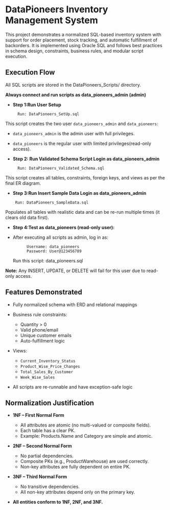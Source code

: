 # DataPioneers Inventory Management System

This project demonstrates a normalized SQL-based inventory system with support for order placement, stock tracking, and automatic fulfillment of backorders. It is implemented using Oracle SQL and follows best practices in schema design, constraints, business rules, and modular script execution.

## Execution Flow

All SQL scripts are stored in the DataPioneers_Scripts/ directory.


**Always connect and run scripts as data_pioneers_admin (admin)**

- **Step 1:Run User Setup**

        Run: DataPioneers_SetUp.sql

This script creates the two user `data_pioneers_admin` and `data_pioneers`:
- `data_pioneers_admin` is the admin user with full privileges.
- `data_pioneers` is the regular user with limited privileges(read-only access).



- **Step 2: Run Validated Schema Script Login as data_pioneers_admin**

        Run: DataPioneers_Validated_Schema.sql

This script creates all tables, constraints, foreign keys, and views as per the final ER diagram.


- **Step 3:Run Insert Sample Data Login as data_pioneers_admin**

       Run: DataPioneers_SampleData.sql

Populates all tables with realistic data and can be re-run multiple times (it clears old data first).

- **Step 4:Test as data_pioneers (read-only user):**
- After executing all scripts as admin, log in as:

            Username: data_pioneers
            Password: User@123456789


    Run this script: data_pioneers.sql

**Note:** Any INSERT, UPDATE, or DELETE will fail for this user due to read-only access.


## Features Demonstrated

- Fully normalized schema with ERD and relational mappings

- Business rule constraints:
  - Quantity > 0
  - Valid phone/email
  - Unique customer emails
  - Auto-fulfillment logic


- Views:
  - `Current_Inventory_Status`
  - `Product_Wise_Price_Changes`
  - `Total_Sales_By_Customer`
  - `Week_Wise_Sales`
- All scripts are re-runnable and have exception-safe logic


## Normalization Justification

- **1NF – First Normal Form**  
    - All attributes are atomic (no multi-valued or composite fields).  
    - Each table has a clear PK.  
    - Example: Products.Name and Category are simple and atomic.

- **2NF – Second Normal Form**  
    - No partial dependencies.  
    - Composite PKs (e.g., ProductWarehouse) are used correctly.  
    - Non-key attributes are fully dependent on entire PK.

- **3NF – Third Normal Form**  
    - No transitive dependencies.  
    - All non-key attributes depend only on the primary key.

- **All entities conform to 1NF, 2NF, and 3NF.**

